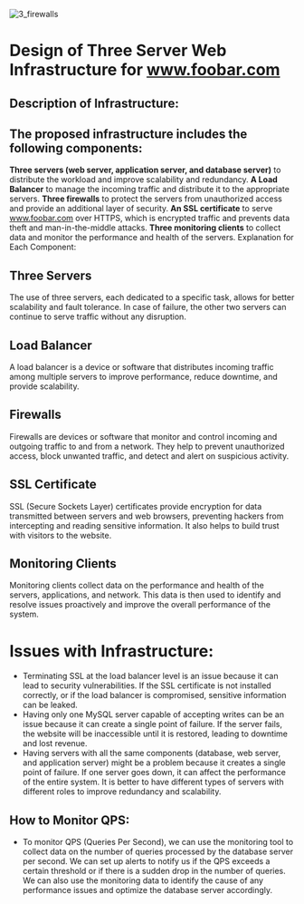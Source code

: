 ![3_firewalls](https://user-images.githubusercontent.com/111706856/221423550-f6ea1a0a-f72d-4eb1-a02f-eed1fe892571.JPG)



# Design of Three Server Web Infrastructure for www.foobar.com
## Description of Infrastructure:

## The proposed infrastructure includes the following components:

**Three servers (web server, application server, and database server)** to distribute the workload and improve scalability and redundancy.
**A Load Balancer** to manage the incoming traffic and distribute it to the appropriate servers.
**Three firewalls** to protect the servers from unauthorized access and provide an additional layer of security.
**An SSL certificate** to serve www.foobar.com over HTTPS, which is encrypted traffic and prevents data theft and man-in-the-middle attacks.
**Three monitoring clients** to collect data and monitor the performance and health of the servers.
Explanation for Each Component:

## Three Servers
The use of three servers, each dedicated to a specific task, allows for better scalability and fault tolerance. In case of failure, the other two servers can continue to serve traffic without any disruption.
## Load Balancer
A load balancer is a device or software that distributes incoming traffic among multiple servers to improve performance, reduce downtime, and provide scalability.
## Firewalls
Firewalls are devices or software that monitor and control incoming and outgoing traffic to and from a network. They help to prevent unauthorized access, block unwanted traffic, and detect and alert on suspicious activity.
## SSL Certificate
SSL (Secure Sockets Layer) certificates provide encryption for data transmitted between servers and web browsers, preventing hackers from intercepting and reading sensitive information. It also helps to build trust with visitors to the website.
## Monitoring Clients
Monitoring clients collect data on the performance and health of the servers, applications, and network. This data is then used to identify and resolve issues proactively and improve the overall performance of the system.

# Issues with Infrastructure:

- Terminating SSL at the load balancer level is an issue because it can lead to security vulnerabilities. If the SSL certificate is not installed correctly, or if the load balancer is compromised, sensitive information can be leaked.
- Having only one MySQL server capable of accepting writes can be an issue because it can create a single point of failure. If the server fails, the website will be inaccessible until it is restored, leading to downtime and lost revenue.
- Having servers with all the same components (database, web server, and application server) might be a problem because it creates a single point of failure. If one server goes down, it can affect the performance of the entire system. It is better to have different types of servers with different roles to improve redundancy and scalability.

## How to Monitor QPS:

- To monitor QPS (Queries Per Second), we can use the monitoring tool to collect data on the number of queries processed by the database server per second. We can set up alerts to notify us if the QPS exceeds a certain threshold or if there is a sudden drop in the number of queries. We can also use the monitoring data to identify the cause of any performance issues and optimize the database server accordingly.
